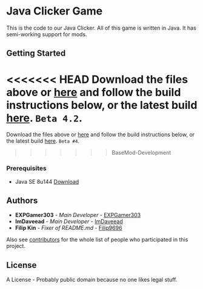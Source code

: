 # Java Clicker Game

This is the code to our Java Clicker. All of this game is written in Java. It has semi-working support for mods.


## Getting Started

<<<<<<< HEAD
Download the files above or [here](https://github.com/WeAreDevs/JavaClicker/archive/master.zip) and follow the build instructions below, or the latest build [here](https://github.com/WeAreDevs/JavaClicker/releases/download/beta42/JavaClicker-Beta42.jar). `Beta 4.2`.
=======
Download the files above or [here](https://github.com/WeAreDevs/JavaClicker/archive/master.zip) and follow the build instructions below, or the latest build [here](https://github.com/WeAreDevs/JavaClicker/releases/download/beta4/JavaClicker-Beta4.jar). `Beta #4`.
>>>>>>> BaseMod-Development

### Prerequisites

* Java SE 8u144 [Download](http://www.oracle.com/technetwork/java/javase/downloads/jre8-downloads-2133155.html)

## Authors

* **EXPGamer303** - *Main Developer* - [EXPGamer303](https://github.com/EXPGamer303)
* **ImDaveead** - *Main Developer* - [ImDaveead](https://github.com/ImDaveead)
* **Filip Kin** - *Fixer of README.md* - [Filip9696](https://github.com/Filip9696)

Also see [contributors](https://github.com/WeAreDevs/JavaClicker/contributors) for the whole list of people who participated in this project.

## License

A License - Probably public domain because no one likes legal stuff.
